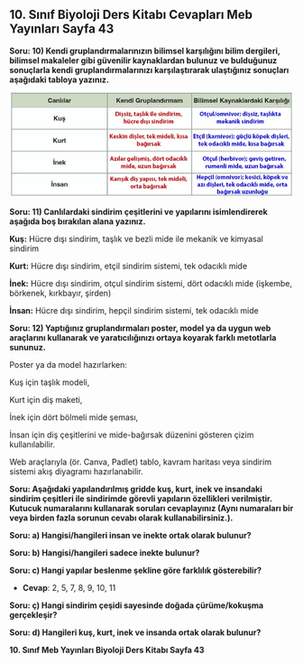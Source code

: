## 10. Sınıf Biyoloji Ders Kitabı Cevapları Meb Yayınları Sayfa 43

**Soru: 10) Kendi gruplandırmalarınızın bilimsel karşılığını bilim dergileri, bilimsel makaleler gibi güvenilir kaynaklardan bulunuz ve bulduğunuz sonuçlarla kendi gruplandırmalarınızı karşılaştırarak ulaştığınız sonuçları aşağıdaki tabloya yazınız.**

![](./image1.webp)

**Soru: 11) Canlılardaki sindirim çeşitlerini ve yapılarını isimlendirerek aşağıda boş bırakılan alana yazınız.**

**Kuş:** Hücre dışı sindirim, taşlık ve bezli mide ile mekanik ve kimyasal sindirim

**Kurt:** Hücre dışı sindirim, etçil sindirim sistemi, tek odacıklı mide

**İnek:** Hücre dışı sindirim, otçul sindirim sistemi, dört odacıklı mide (işkembe, börkenek, kırkbayır, şirden)

**İnsan:** Hücre dışı sindirim, hepçil sindirim sistemi, tek odacıklı mide

**Soru: 12) Yaptığınız gruplandırmaları poster, model ya da uygun web araçlarını kullanarak ve yaratıcılığınızı ortaya koyarak farklı metotlarla sununuz.**

Poster ya da model hazırlarken:

Kuş için taşlık modeli,

Kurt için diş maketi,

İnek için dört bölmeli mide şeması,

İnsan için diş çeşitlerini ve mide-bağırsak düzenini gösteren çizim kullanılabilir.

Web araçlarıyla (ör. Canva, Padlet) tablo, kavram haritası veya sindirim sistemi akış diyagramı hazırlanabilir.

**Soru: Aşağıdaki yapılandırılmış gridde kuş, kurt, inek ve insandaki sindirim çeşitleri ile sindirimde görevli yapıların özellikleri verilmiştir. Kutucuk numaralarını kullanarak soruları cevaplayınız (Aynı numaraları bir veya birden fazla sorunun cevabı olarak kullanabilirsiniz.).**

**Soru: a) Hangisi/hangileri insan ve inekte ortak olarak bulunur?**

**Soru: b) Hangisi/hangileri sadece inekte bulunur?**

**Soru: c) Hangi yapılar beslenme şekline göre farklılık gösterebilir?**

* **Cevap**: 2, 5, 7, 8, 9, 10, 11

**Soru: ç) Hangi sindirim çeşidi sayesinde doğada çürüme/kokuşma gerçekleşir?**

**Soru: d) Hangileri kuş, kurt, inek ve insanda ortak olarak bulunur?**

**10. Sınıf Meb Yayınları Biyoloji Ders Kitabı Sayfa 43**